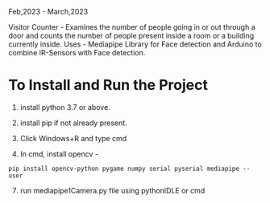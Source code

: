 Feb,2023 - March,2023

Visitor Counter - Examines the number of people going in or out through a door and counts the number of people present inside a room or a building currently inside.
Uses - Mediapipe Library for Face detection and Arduino to combine IR-Sensors with Face detection.


# To Install and Run the Project

1. install python 3.7 or above.

2. install pip if not already present.

3. Click Windows+R and type cmd

4. In cmd, install opencv - 

```
pip install opencv-python pygame numpy serial pyserial mediapipe --user

```

7. run mediapipe1Camera.py file using pythonIDLE or cmd